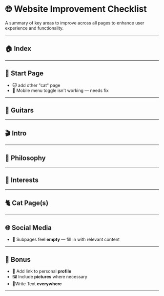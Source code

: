 # 🌐 Website Improvement Checklist

A summary of key areas to improve across all pages to enhance user experience and functionality.

---

## 🏠 Index

---

## 🚀 Start Page

- 🐱 add other "cat" page
- 📱 Mobile menu toggle isn't working — needs fix

---

## 🎸 Guitars

---

## 🎬 Intro

---

## 📜 Philosophy

---

## 🧠 Interests

---

## 🐈 Cat Page(s)

---

## 🌐 Social Media

- 📄 Subpages feel **empty** — fill in with relevant content

---

## 🎁 Bonus

- 🔗 Add link to personal **profile**
- 🖼️ Include **pictures** where necessary
- 📝Write Text **everywhere**

---
